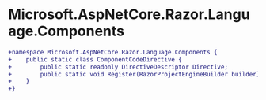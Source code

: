 # Microsoft.AspNetCore.Razor.Language.Components

``` diff
+namespace Microsoft.AspNetCore.Razor.Language.Components {
+    public static class ComponentCodeDirective {
+        public static readonly DirectiveDescriptor Directive;
+        public static void Register(RazorProjectEngineBuilder builder);
+    }
+}
```

